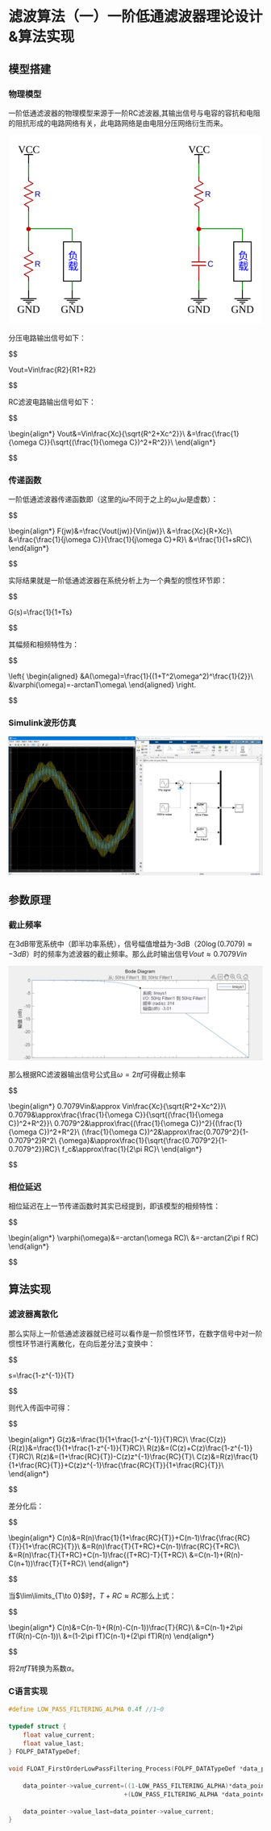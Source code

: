 # 滤波算法（一）一阶低通滤波器理论设计&算法实现

## 模型搭建

### 物理模型

一阶低通滤波器的物理模型来源于一阶RC滤波器,其输出信号与电容的容抗和电阻的阻抗形成的电路网络有关，此电路网络是由电阻分压网络衍生而来。

<center>

![RC&RC](../image/240331/RR&RC.svg)

</center>

分压电路输出信号如下：

$$

Vout=Vin\frac{R2}{R1+R2}

$$

RC滤波电路输出信号如下：

$$

\begin{align*}
Vout&=Vin\frac{Xc}{\sqrt{R^2+Xc^2}}\\
    &=\frac{\frac{1}{\omega C}}{\sqrt{(\frac{1}{\omega C})^2+R^2}}\\
\end{align*}

$$

### 传递函数

一阶低通滤波器传递函数即（这里的$j\omega$不同于之上的$\omega$,$j\omega$是虚数）：

$$

\begin{align*}
F(jw)&=\frac{Vout(jw)}{Vin(jw)}\\
    &=\frac{Xc}{R+Xc}\\
    &=\frac{\frac{1}{j\omega C}}{\frac{1}{j\omega C}+R}\\
    &=\frac{1}{1+sRC}\\
\end{align*}

$$

实际结果就是一阶低通滤波器在系统分析上为一个典型的惯性环节即：

$$

G(s)=\frac{1}{1+Ts}

$$

其幅频和相频特性为：

$$

\left\{
\begin{aligned}
&A(\omega)=\frac{1}{(1+T^2\omega^2)^\frac{1}{2}}\\
&\varphi(\omega)=-arctanT\omega\\
\end{aligned}
\right.

$$

### Simulink波形仿真

![Simulink](../image/240331/simulink.JPG)

## 参数原理

### 截止频率

在3dB带宽系统中（即半功率系统），信号幅值增益为-3dB（$20\log(0.7079)\approx-3dB$）时的频率为滤波器的截止频率。那么此时输出信号$Vout\approx0.7079Vin$

![Bode](../image/240331/50Hz.JPG)

那么根据RC滤波器输出信号公式且$\omega=2\pi f$可得截止频率

$$

\begin{align*}
0.7079Vin&\approx Vin\frac{Xc}{\sqrt{R^2+Xc^2}}\\
0.7079&\approx\frac{\frac{1}{\omega C}}{\sqrt{(\frac{1}{\omega C})^2+R^2}}\\
0.7079^2&\approx\frac{(\frac{1}{\omega C})^2}{(\frac{1}{\omega C})^2+R^2}\\
(\frac{1}{\omega C})^2&\approx\frac{0.7079^2}{1-0.7079^2}R^2\\
{\omega}&\approx\frac{1}{\sqrt{\frac{0.7079^2}{1-0.7079^2}}RC}\\
f_c&\approx\frac{1}{2\pi RC}\\
\end{align*}

$$

### 相位延迟

相位延迟在上一节传递函数时其实已经提到，即该模型的相频特性：

$$

\begin{align*}
\varphi(\omega)&=-arctan(\omega RC)\\
    &=-arctan(2\pi f RC)
\end{align*}

$$

## 算法实现

### 滤波器离散化

那么实际上一阶低通滤波器就已经可以看作是一阶惯性环节，在数字信号中对一阶惯性环节进行离散化，在向后差分法$\mathcal{Z}$变换中：

$$

s=\frac{1-z^{-1}}{T}

$$

则代入传函中可得：

$$

\begin{align*}
G(z)&=\frac{1}{1+\frac{1-z^{-1}}{T}RC}\\
\frac{C(z)}{R(z)}&=\frac{1}{1+\frac{1-z^{-1}}{T}RC}\\
R(z)&=(C(z)+C(z)\frac{1-z^{-1}}{T}RC)\\
R(z)&=(1+\frac{RC}{T})-C(z)z^{-1}\frac{RC}{T}\\
C(z)&=R(z)\frac{1}{1+\frac{RC}{T}}+C(z)z^{-1}\frac{\frac{RC}{T}}{1+\frac{RC}{T}}\\
\end{align*}

$$

差分化后：

$$

\begin{align*}
C(n)&=R(n)\frac{1}{1+\frac{RC}{T}}+C(n-1)\frac{\frac{RC}{T}}{1+\frac{RC}{T}}\\
&=R(n)\frac{T}{T+RC}+C(n-1)\frac{RC}{T+RC}\\
&=R(n)\frac{T}{T+RC}+C(n-1)\frac{(T+RC)-T}{T+RC}\\
&=C(n-1)+(R(n)-C(n+1))\frac{T}{T+RC}\\
\end{align*}

$$

当$\lim\limits_{T\to 0}$时，$T+RC\approx RC$那么上式：

$$

\begin{align*}
C(n)&=C(n-1)+(R(n)-C(n-1))\frac{T}{RC}\\
&=C(n-1)+2\pi fT(R(n)-C(n-1))\\
&=(1-2\pi fT)C(n-1)+(2\pi fT)R(n)
\end{align*}

$$

将$2\pi fT$转换为系数$\alpha$。

### C语言实现

```c
#define LOW_PASS_FILTERING_ALPHA 0.4f //1~0

typedef struct {
    float value_current;
    float value_last;
} FOLPF_DATATypeDef;

void FLOAT_FirstOrderLowPassFiltering_Process(FOLPF_DATATypeDef *data_pointer){

    data_pointer->value_current=((1-LOW_PASS_FILTERING_ALPHA)*data_pointer->value_last)
                                +(LOW_PASS_FILTERING_ALPHA *data_pointer->value_current);

    data_pointer->value_last=data_pointer->value_current;
}

```
